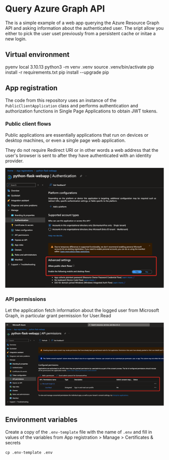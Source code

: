 # Query Azure Graph API

The is a simple example of a web app querying the Azure Resource Graph API and asking information about the authenticated user.
The sript allow you either to pick the user uset previously from a persistent cache or initae a new login.

## Virtual environment
pyenv local 3.10.13
python3 -m venv .venv
source .venv/bin/activate
pip install -r requirements.txt
pip install --upgrade pip

## App registration

The code from this repository uses an instance of the `PublicClientApplication` class and performs authentication and authorization functions in Single Page Applications to obtain JWT tokens.

### Public client flows

Public applications are essentially applications that run on devices or desktop machines, or even a single page web application.

They do not require Redirect URI or in other words a web address that the user's browser is sent to after they have authenticated with an identity provider.

![](docs/allow_public_client_flows.png)

### API permissions

Let the application fetch information about the logged user from Microsoft Graph, in particular grant permission for User.Read

![](docs/api_permissions.png)

## Environment variables

Create a copy of the `.env-template` file with the name of `.env` and fill in values of the variables from App registration > Manage > Certificates & secrets
```
cp .env-template .env
```
